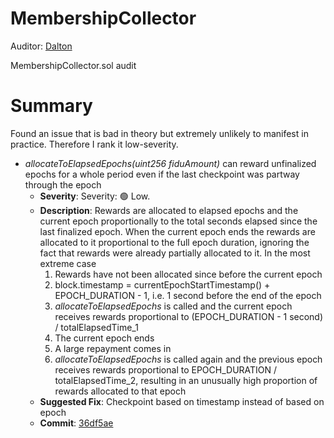 # MembershipCollector
Auditor: [Dalton](https://github.com/daltyboy11)

MembershipCollector.sol audit

# Summary

Found an issue that is bad in theory but extremely unlikely to manifest in practice. Therefore I rank it low-severity.

* _allocateToElapsedEpochs(uint256 fiduAmount)_ can reward unfinalized epochs for a whole period even if the last checkpoint
  was partway through the epoch
  * **Severity**: Severity: 🟢 Low.
  * **Description**: Rewards are allocated to elapsed epochs and the current epoch proportionally to the total seconds elapsed
  since the last finalized epoch. When the current epoch ends the rewards are allocated to it proportional to the full epoch duration, ignoring the fact that rewards were already
  partially allocated to it. In the most extreme case
    1. Rewards have not been allocated since before the current epoch
    2. block.timestamp = currentEpochStartTimestamp() + EPOCH_DURATION - 1, i.e. 1 second before the end of the epoch
    3. _allocateToElapsedEpochs_ is called and the current epoch receives rewards proportional to (EPOCH_DURATION - 1 second) / totalElapsedTime_1
    4. The current epoch ends
    5. A large repayment comes in
    6. _allocateToElapsedEpochs_ is called again and the previous epoch receives rewards proportional to EPOCH_DURATION / totalElapsedTime_2, resulting in
    an unusually high proportion of rewards allocated to that epoch
  * **Suggested Fix**: Checkpoint based on timestamp instead of based on epoch
  * **Commit**: [36df5ae](https://github.com/warbler-labs/mono/pull/1069/commits/36df5aeb233d19ba1ca3887efc5a24acfd75b2d6)
